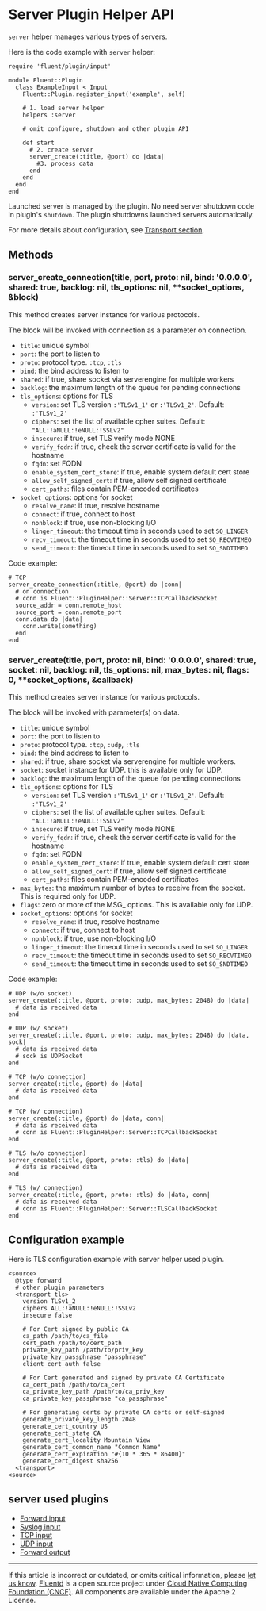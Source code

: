 # Server Plugin Helper API

`server` helper manages various types of servers.

Here is the code example with `server` helper:

``` {.CodeRay}
require 'fluent/plugin/input'

module Fluent::Plugin
  class ExampleInput < Input
    Fluent::Plugin.register_input('example', self)

    # 1. load server helper
    helpers :server

    # omit configure, shutdown and other plugin API

    def start
      # 2. create server
      server_create(:title, @port) do |data|
        #3. process data
      end
    end
  end
end
```

Launched server is managed by the plugin. No need server shutdown code
in plugin's `shutdown`. The plugin shutdowns launched servers
automatically.

For more details about configuration, see [Transport section](/articles/transport-section.md).


## Methods


### server\_create\_connection(title, port, proto: nil, bind: '0.0.0.0', shared: true, backlog: nil, tls\_options: nil, \*\*socket\_options, &block)

This method creates server instance for various protocols.

The block will be invoked with connection as a parameter on connection.

-   `title`: unique symbol
-   `port`: the port to listen to
-   `proto`: protocol type. `:tcp`, `:tls`
-   `bind`: the bind address to listen to
-   `shared`: if true, share socket via serverengine for multiple
    workers
-   `backlog`: the maximum length of the queue for pending connections
-   `tls_options`: options for TLS
    -   `version`: set TLS version `:'TLSv1_1'` or `:'TLSv1_2'`.
        Default: `:'TLSv1_2'`
    -   `ciphers`: set the list of available cpher suites. Default:
        `"ALL:!aNULL:!eNULL:!SSLv2"`
    -   `insecure`: if true, set TLS verify mode NONE
    -   `verify_fqdn`: if true, check the server certificate is valid
        for the hostname
    -   `fqdn`: set FQDN
    -   `enable_system_cert_store`: if true, enable system default cert
        store
    -   `allow_self_signed_cert`: if true, allow self signed certificate
    -   `cert_paths`: files contain PEM-encoded certificates
-   `socket_options`: options for socket
    -   `resolve_name`: if true, resolve hostname
    -   `connect`: if true, connect to host
    -   `nonblock`: if true, use non-blocking I/O
    -   `linger_timeout`: the timeout time in seconds used to set
        `SO_LINGER`
    -   `recv_timeout`: the timeout time in seconds used to set
        `SO_RECVTIMEO`
    -   `send_timeout`: the timeout time in seconds used to set
        `SO_SNDTIMEO`

Code example:

``` {.CodeRay}
# TCP
server_create_connection(:title, @port) do |conn|
  # on connection
  # conn is Fluent::PluginHelper::Server::TCPCallbackSocket
  source_addr = conn.remote_host
  source_port = conn.remote_port
  conn.data do |data|
    conn.write(something)
  end
end
```


### server\_create(title, port, proto: nil, bind: '0.0.0.0', shared: true, socket: nil, backlog: nil, tls\_options: nil, max\_bytes: nil, flags: 0, \*\*socket\_options, &callback)

This method creates server instance for various protocols.

The block will be invoked with parameter(s) on data.

-   `title`: unique symbol
-   `port`: the port to listen to
-   `proto`: protocol type. `:tcp`, `:udp`, `:tls`
-   `bind`: the bind address to listen to
-   `shared`: if true, share socket via serverengine for multiple
    workers.
-   `socket`: socket instance for UDP. this is available only for UDP.
-   `backlog`: the maximum length of the queue for pending connections
-   `tls_options`: options for TLS
    -   `version`: set TLS version `:'TLSv1_1'` or `:'TLSv1_2'`.
        Default: `:'TLSv1_2'`
    -   `ciphers`: set the list of available cpher suites. Default:
        `"ALL:!aNULL:!eNULL:!SSLv2"`
    -   `insecure`: if true, set TLS verify mode NONE
    -   `verify_fqdn`: if true, check the server certificate is valid
        for the hostname
    -   `fqdn`: set FQDN
    -   `enable_system_cert_store`: if true, enable system default cert
        store
    -   `allow_self_signed_cert`: if true, allow self signed certificate
    -   `cert_paths`: files contain PEM-encoded certificates
-   `max_bytes`: the maximum number of bytes to receive from the socket.
    This is required only for UDP.
-   `flags`: zero or more of the MSG\_ options. This is available only
    for UDP.
-   `socket_options`: options for socket
    -   `resolve_name`: if true, resolve hostname
    -   `connect`: if true, connect to host
    -   `nonblock`: if true, use non-blocking I/O
    -   `linger_timeout`: the timeout time in seconds used to set
        `SO_LINGER`
    -   `recv_timeout`: the timeout time in seconds used to set
        `SO_RECVTIMEO`
    -   `send_timeout`: the timeout time in seconds used to set
        `SO_SNDTIMEO`

Code example:

``` {.CodeRay}
# UDP (w/o socket)
server_create(:title, @port, proto: :udp, max_bytes: 2048) do |data|
  # data is received data
end

# UDP (w/ socket)
server_create(:title, @port, proto: :udp, max_bytes: 2048) do |data, sock|
  # data is received data
  # sock is UDPSocket
end

# TCP (w/o connection)
server_create(:title, @port) do |data|
  # data is received data
end

# TCP (w/ connection)
server_create(:title, @port) do |data, conn|
  # data is received data
  # conn is Fluent::PluginHelper::Server::TCPCallbackSocket
end

# TLS (w/o connection)
server_create(:title, @port, proto: :tls) do |data|
  # data is received data
end

# TLS (w/ connection)
server_create(:title, @port, proto: :tls) do |data, conn|
  # data is received data
  # conn is Fluent::PluginHelper::Server::TLSCallbackSocket
end
```


## Configuration example

Here is TLS configuration example with server helper used plugin.

``` {.CodeRay}
<source>
  @type forward
  # other plugin parameters
  <transport tls>
    version TLSv1_2
    ciphers ALL:!aNULL:!eNULL:!SSLv2
    insecure false

    # For Cert signed by public CA
    ca_path /path/to/ca_file
    cert_path /path/to/cert_path
    private_key_path /path/to/priv_key
    private_key_passphrase "passphrase"
    client_cert_auth false

    # For Cert generated and signed by private CA Certificate
    ca_cert_path /path/to/ca_cert
    ca_private_key_path /path/to/ca_priv_key
    ca_private_key_passphrase "ca_passphrase"

    # For generating certs by private CA certs or self-signed
    generate_private_key_length 2048
    generate_cert_country US
    generate_cert_state CA
    generate_cert_locality Mountain View
    generate_cert_common_name "Common Name"
    generate_cert_expiration "#{10 * 365 * 86400}"
    generate_cert_digest sha256
  <transport>
<source>
```


## server used plugins

-   [Forward input](/articles/in_forward.md)
-   [Syslog input](/articles/in_syslog.md)
-   [TCP input](/articles/in_tcp.md)
-   [UDP input](/articles/in_udp.md)
-   [Forward output](/articles/out_forward.md)


------------------------------------------------------------------------

If this article is incorrect or outdated, or omits critical information,
please [let us know](https://github.com/fluent/fluentd-docs/issues?state=open).
[Fluentd](http://www.fluentd.org/) is a open source project under [Cloud
Native Computing Foundation (CNCF)](https://cncf.io/). All components
are available under the Apache 2 License.
